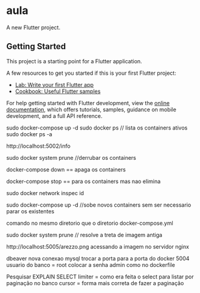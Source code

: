 # aula

A new Flutter project.

## Getting Started

This project is a starting point for a Flutter application.

A few resources to get you started if this is your first Flutter project:

- [Lab: Write your first Flutter app](https://docs.flutter.dev/get-started/codelab)
- [Cookbook: Useful Flutter samples](https://docs.flutter.dev/cookbook)

For help getting started with Flutter development, view the
[online documentation](https://docs.flutter.dev/), which offers tutorials,
samples, guidance on mobile development, and a full API reference.





sudo docker-compose up -d
sudo docker ps // lista os containers ativos
 sudo docker ps -a


http://localhost:5002/info

sudo docker system prune //derrubar os containers

docker-compose down == apaga os containers

docker-compose stop == para os containers mas nao elimina

sudo docker network inspec id

sudo docker-compose up -d //sobe novos containers sem ser necessario parar os existentes


comando no mesmo diretorio que o diretorio docker-compose.yml


sudo docker system prune // resolve a treta de imagem antiga


http://localhost:5005/arezzo.png
acessando a imagem no servidor nginx

dbeaver
nova conexao
mysql 
trocar a porta para a porta do docker 5004
usuario do banco = root
colocar a senha admin como no dockerfile

Pesquisar EXPLAIN SELECT
limiter = como era feita o select para listar por paginação no banco
cursor = forma mais correta de fazer a paginação


